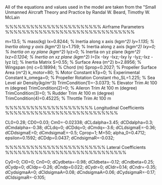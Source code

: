 All of the equations and values used in the model are taken from the "Small Unmanned Aircraft Theory and Practice by Randal W. Beard, Timothy W. McLain


%%%%%%%%%%%%%%%%%%%%%%% Airframe Parameters %%%%%%%%%%%%%%%%%%%%%%%%%%%%%%%

m=13.5; % mass(kg)
Ix=0.8244; % Inertia along x axis (kg*m^2) 
Iy=1.135; % Inertia along y axis (kg*m^2) 
Iz=1.759; % Inertia along z axis (kg*m^2) 
Ixy=0; % Inertia on xy plane (kg*m^2) 
Iyz=0; % Inertia on yz plane (kg*m^2) 
Ixz=0.1204; % Inertia on xz plane (kg*m^2) 
I=[Ix -Ixy -Ixz;-Ixy Iy -Iyz;-Ixz -Iyz Iz]; % Inertia Matrix
S=0.55; % Surface Area (m^2)
b=2.8956; % Wingspan (m)
c=0.18994; % Chord (m)
Sprop=0.2027; % Propeller Surface Area (m^2)
k_motor=80; % Motor Constant
kTp=0; % Experimental Constant 
k_omega=0; % Propeller Rotation Constant
rho_SL=1.225; % Sea Level air Density(kg/m^3)
TrimCondition(1)=-3.0373; % Elevator Trim At 100 m (degree) 
TrimCondition(2)=0; % Aileron Trim At 100 m (degree) 
TrimCondition(3)=0; % Rudder Trim At 100 m (degree) 
TrimCondition(4)=0.45225; % Throttle Trim At 100 m 



%%%%%%%%%%%%%%%%%%%%% Longitudinal Coefficients %%%%%%%%%%%%%%%%%%%%%%%%%%%

CL0=0.28;
CD0=0.03;
Cm0=-0.02338;
dCLdalpha=3.45;
dCDdalpha=0.3;
dCmdalpha=-0.38;
dCLdq=0;
dCDdq=0;
dCmdq=-3.6;
dCLdsigmaE=-0.36;
dCDdsigmaE=0;
dCmdsigmaE=-0.5;
Cprop=1;
M=50;
alpha_0=0.4712;
epsilon=0.1592;
dCDdp=0.0437;
dCndsigmaR=-0.032;


%%%%%%%%%%%%%%%%%%%%%%%% Lateral Coefficients %%%%%%%%%%%%%%%%%%%%%%%%%%%%%

Cy0=0;
Cl0=0;
Cn0=0;
dCydbeta=-0.98;
dCldbeta=-0.12;
dCndbeta=0.25;
dCydp=0;
dCldp=-0.26;
dCndp=0.022;
dCydr=0;
dCldr=0.14;
dCndr=-0.35;
dCydsigmaA=0;
dCldsigmaA=0.08;
dCndsigmaA=0.06;
dCydsigmaR=-0.17;
dCldsigmaR=-0.105;
